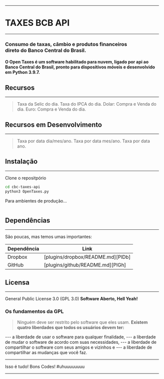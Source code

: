 ___
# TAXES BCB API
___
### Consumo de taxas, câmbio e produtos financeiros <br> direto do Banco Central do Brasil.

#### O Open Taxes é um software habilitado para nuvem, ligado por api ao Banco Central do Brasil, pronto para dispositivos móveis e desenvolvido em Python 3.9.7.

## Recursos
___
> Taxa da Selic do dia.
> Taxa do IPCA do dia.
> Dolar: Compra e Venda do dia.
> Euro: Compra e Venda do dia.


## Recursos em Desenvolvimento
___
> Taxa por data dia/mes/ano.
> Taxa por data mes/ano.
> Taxa por data ano.


## Instalação
___
Clone o repositpório

```sh
cd cbc-taxes-api
python3 OpenTaxes.py 
```

Para ambientes de produção...

```sh

```

## Dependências
___
São poucas, mas temos umas importantes:

| Dependência | Link |
| ------ | ------ |
| Dropbox | [plugins/dropbox/README.md][PlDb] |
| GitHub | [plugins/github/README.md][PlGh] |


## Licensa
___
General Public License 3.0 (GPL 3.0) 
**Software Aberto, Hell Yeah!**

### Os fundamentos da GPL

> Ninguém deve ser restrito pelo software que eles usam. 
> **Existem quatro liberdades que todos os usuários devem ter:**

--- a liberdade de usar o software para qualquer finalidade,
--- a liberdade de mudar o software de acordo com suas necessidades,
--- a liberdade de compartilhar o software com seus amigos e vizinhos e
--- a liberdade de compartilhar as mudanças que você faz.
___
Isso é tudo! 
Bons Codes! #uhuuuuuuuu
___